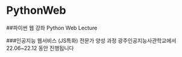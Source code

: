 # PythonWeb
##파이썬 웹 강좌 Python Web Lecture

###인공지능 웹서비스 (JS특화) 전문가 양성 과정
광주인공지능사관학교에서 22.06~22.12 동안 진행됩니다
